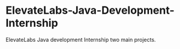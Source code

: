 # ElevateLabs-Java-Development-Internship
ElevateLabs Java development Internship two main projects.
